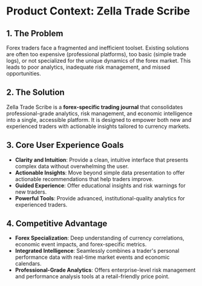 # Product Context: Zella Trade Scribe

## 1. The Problem
Forex traders face a fragmented and inefficient toolset. Existing solutions are often too expensive (professional platforms), too basic (simple trade logs), or not specialized for the unique dynamics of the forex market. This leads to poor analytics, inadequate risk management, and missed opportunities.

## 2. The Solution
Zella Trade Scribe is a **forex-specific trading journal** that consolidates professional-grade analytics, risk management, and economic intelligence into a single, accessible platform. It is designed to empower both new and experienced traders with actionable insights tailored to currency markets.

## 3. Core User Experience Goals
- **Clarity and Intuition**: Provide a clean, intuitive interface that presents complex data without overwhelming the user.
- **Actionable Insights**: Move beyond simple data presentation to offer actionable recommendations that help traders improve.
- **Guided Experience**: Offer educational insights and risk warnings for new traders.
- **Powerful Tools**: Provide advanced, institutional-quality analytics for experienced traders.

## 4. Competitive Advantage
- **Forex Specialization**: Deep understanding of currency correlations, economic event impacts, and forex-specific metrics.
- **Integrated Intelligence**: Seamlessly combines a trader's personal performance data with real-time market events and economic calendars.
- **Professional-Grade Analytics**: Offers enterprise-level risk management and performance analysis tools at a retail-friendly price point.
